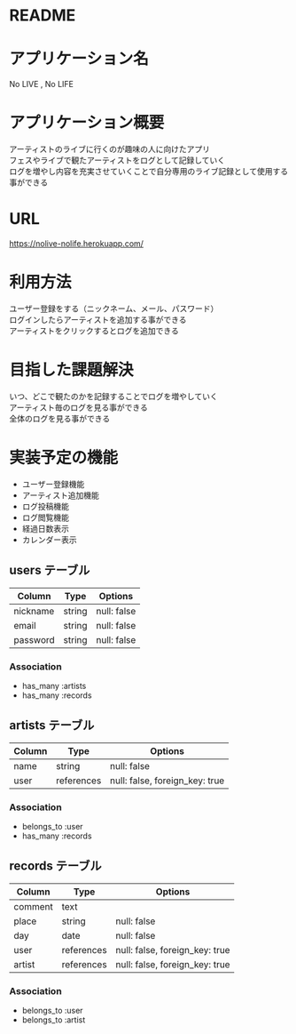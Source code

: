 # README

# アプリケーション名
No LIVE , No LIFE

# アプリケーション概要
アーティストのライブに行くのが趣味の人に向けたアプリ  
フェスやライブで観たアーティストをログとして記録していく  
ログを増やし内容を充実させていくことで自分専用のライブ記録として使用する事ができる  

# URL
https://nolive-nolife.herokuapp.com/

# 利用方法
ユーザー登録をする（ニックネーム、メール、パスワード）  
ログインしたらアーティストを追加する事ができる  
アーティストをクリックするとログを追加できる  

# 目指した課題解決
いつ、どこで観たのかを記録することでログを増やしていく  
アーティスト毎のログを見る事ができる  
全体のログを見る事ができる  

# 実装予定の機能
- ユーザー登録機能
- アーティスト追加機能
- ログ投稿機能
- ログ閲覧機能
- 経過日数表示
- カレンダー表示



## users テーブル

| Column   | Type   | Options     |
| -------- | ------ | ----------- |
| nickname | string | null: false |
| email    | string | null: false |
| password | string | null: false |

### Association

- has_many :artists
- has_many :records


## artists テーブル

| Column | Type       | Options                        |
| ------ | ---------- | ------------------------------ |
| name   | string     | null: false                    |
| user   | references | null: false, foreign_key: true |


### Association

- belongs_to :user
- has_many :records


## records テーブル

| Column  | Type       | Options                        |
| ------- | ---------- | ------------------------------ |
| comment | text       |                                |
| place   | string     | null: false                    |
| day     | date       | null: false                    |
| user    | references | null: false, foreign_key: true |
| artist  | references | null: false, foreign_key: true |

### Association

- belongs_to :user
- belongs_to :artist
